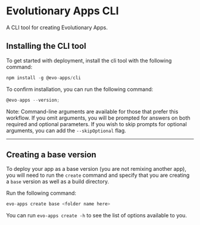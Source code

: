 # Evolutionary Apps CLI

A CLI tool for creating Evolutionary Apps.

## Installing the CLI tool

To get started with deployment, install the cli tool with the following command:

```jsx
npm install -g @evo-apps/cli
```

To confirm installation, you can run the following command:

```jsx
@evo-apps --version;
```

Note: Command-line arguments are available for those that prefer this workflow. If you omit arguments, you will be prompted for answers on both required and optional parameters. If you wish to skip prompts for optional arguments, you can add the `--skipOptional` flag.

---

## Creating a base version

To deploy your app as a base version (you are not remixing another app), you will need to run the `create` command and specify that you are creating a `base` version as well as a build directory.

Run the following command:

```jsx
evo-apps create base <folder name here>
```

You can run `evo-apps create -h` to see the list of options available to you.
